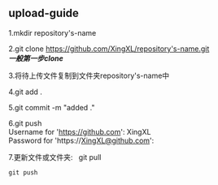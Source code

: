 upload-guide
---------------------------  
  1.mkdir repository's-name
  
  2.git clone https://github.com/XingXL/repository's-name.git  
  ***一般第一步clone***
    
  3.将待上传文件复制到文件夹repository's-name中
    
  4.git add .
  
  5.git commit -m "added ."
  
  6.git push  
  Username for 'https://github.com': XingXL  
  Password for 'https://XingXL@github.com':
    
  7.更新文件或文件夹:
  
    git pull
  
    git push

